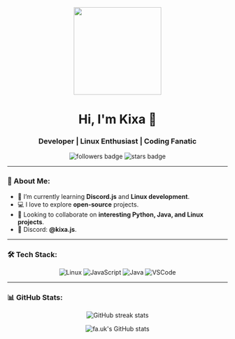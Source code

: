 <div align="center">
  <img src="https://i.pinimg.com/564x/d6/29/43/d62943811acd719ea14c9cc3a254a0b8.jpg" width="200" />
  <h1 align="center">Hi, I'm Kixa 🌸</h1>
  <h3 align="center">Developer | Linux Enthusiast | Coding Fanatic</h3>
  
  <p align="center"> 
    <img src="https://img.shields.io/github/followers/kixajs?color=ff69b4&logo=github&style=for-the-badge" alt="followers badge" /> 
    <img src="https://img.shields.io/github/stars/kixajs?color=ff69b4&logo=github&style=for-the-badge" alt="stars badge" />
  </p>
</div>

---

### 🦄 About Me:
- 🌱 I’m currently learning **Discord.js** and **Linux development**.
- 💻 I love to explore **open-source** projects.
- 🤝 Looking to collaborate on **interesting Python, Java, and Linux projects**.
- 📧 Discord: **@kixa.js**.

---

### 🛠 Tech Stack:
<div align="center">
  <img src="https://img.shields.io/badge/OS-Linux-ff69b4?style=for-the-badge&logo=linux" alt="Linux" />
  <img src="https://img.shields.io/badge/Code-JavaScript-purple?style=for-the-badge&logo=javascript" alt="JavaScript" />
  <img src="https://img.shields.io/badge/Code-Java-ff69b4?style=for-the-badge&logo=java" alt="Java" />
  <img src="https://img.shields.io/badge/Tools-VSCode-purple?style=for-the-badge&logo=visual-studio-code" alt="VSCode" />
</div>

---

### 📊 GitHub Stats:
<div align="center">
  <img src="http://github-readme-streak-stats.herokuapp.com?user=kixajs&theme=highcontrast&ring=ff69b4&fire=purple&currStreakLabel=ff69b4" alt="GitHub streak stats">
  
  ![fa.uk's GitHub stats](https://github-readme-stats.vercel.app/api?username=kixajs&show_icons=true&theme=radical&icon_color=ff69b4)
</div>
